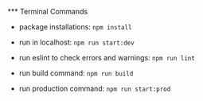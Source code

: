 *** Terminal Commands
- package installations: ```npm install```
- run in localhost: ```npm run start:dev```

- run eslint to check errors and warnings: ```npm run lint``` 
- run build command: ```npm run build```
- run production command: ```npm run start:prod```